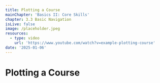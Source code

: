 ```yaml
---
title: Plotting a Course
mainChapter: 'Basics II: Core Skills'
chapter: 3.3 Basic Navigation
isLive: false
image: /placeholder.jpeg
resources:
  - type: video
    url: 'https://www.youtube.com/watch?v=example-plotting-course'
date: '2025-01-06'
---
```


# Plotting a Course
